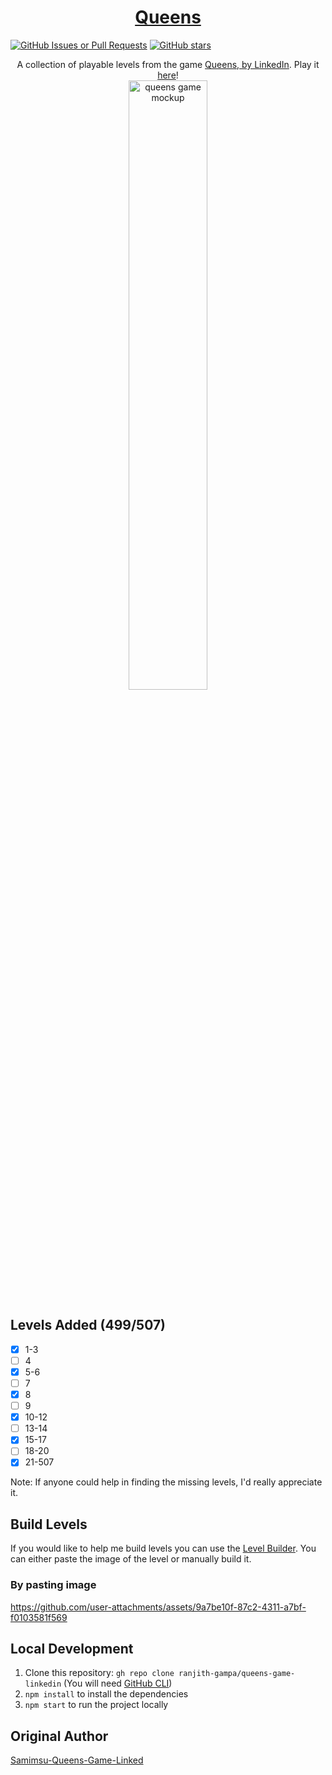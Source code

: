 <div align="center">
  <h1>
    <a href="https://queensgamerg.vercel.app/">
      Queens
    </a>
  </h1>
</div>

[![GitHub Issues or Pull Requests](https://img.shields.io/github/issues/ranjith-gampa/queens-game-linkedin)](https://github.com/ranjith-gampa/queens-game-linkedin/issues)
[![GitHub stars](https://img.shields.io/github/stars/ranjith-gampa/queens-game-linkedin?style=flat-square&label=github%20stars)](https://github.com/ranjith-gampa/queens-game-linkedin/stargazers)

<div align="center">
  <div>
    A collection of playable levels from the game
    <a href="https://www.linkedin.com/showcase/queens-game">
      Queens, by LinkedIn</a
    >. Play it <a href="https://queensgamerg.vercel.app/"> here</a>!
  </div>
  <img src="https://github.com/user-attachments/assets/6fda1818-21f7-4d65-a288-75c9a4f30f65" width="50%" alt="queens game mockup">
</div>

## Levels Added (499/507)

- [x] 1-3
- [ ] 4
- [x] 5-6
- [ ] 7
- [x] 8
- [ ] 9
- [x] 10-12
- [ ] 13-14
- [x] 15-17
- [ ] 18-20
- [x] 21-507

Note: If anyone could help in finding the missing levels, I'd really appreciate it.

## Build Levels

If you would like to help me build levels you can use the [Level Builder](https://queensgame.vercel.app/level-builder). You can either paste the image of the level or manually build it.

### By pasting image

https://github.com/user-attachments/assets/9a7be10f-87c2-4311-a7bf-f0103581f569

## Local Development

1. Clone this repository: `gh repo clone ranjith-gampa/queens-game-linkedin` (You will need [GitHub CLI](https://cli.github.com/))
2. `npm install` to install the dependencies
3. `npm start` to run the project locally

## Original Author

[Samimsu-Queens-Game-Linked](https://github.com/samimsu/queens-game-linkedin)
